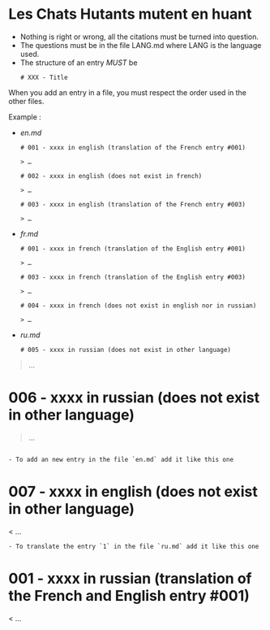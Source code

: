 # Les Chats Hutants mutent en huant

- Nothing is right or wrong, all the citations must be turned into question.
- The questions must be in the file LANG.md where LANG is the language used.
- The structure of an entry *MUST* be
  ```
  # XXX - Title
  ```

When you add an entry in a file, you must respect the order used in the other files.

Example :

- *en.md*
  ```
  # 001 - xxxx in english (translation of the French entry #001)
  
  > …
  
  # 002 - xxxx in english (does not exist in french)
  
  > …
  
  # 003 - xxxx in english (translation of the French entry #003)
  
  > …
  ```
- *fr.md*
  ```
  # 001 - xxxx in french (translation of the English entry #001)
  
  > …
  
  # 003 - xxxx in french (translation of the English entry #003)
  
  > …
  
  # 004 - xxxx in french (does not exist in english nor in russian)
  
  > …
  ```
- *ru.md*
  ```
  # 005 - xxxx in russian (does not exist in other language)
  
> …
  
  # 006 - xxxx in russian (does not exist in other language)
  
> …
  ```

- To add an new entry in the file `en.md` add it like this one
  ```
  # 007 - xxxx in english (does not exist in other language)
  
  < …
  ```
- To translate the entry `1` in the file `ru.md` add it like this one
  ```
  # 001 - xxxx in russian (translation of the French and English entry #001)
  
  < …
  ```
